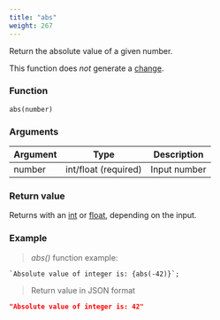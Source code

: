 ```yaml
---
title: "abs"
weight: 267
---
```


Return the absolute value of a given number.

This function does *not* generate a [change](../../../overview/changes).

### Function

`abs(number)`

### Arguments

Argument | Type                 | Description
-------- | -------------------- | ------------
number   | int/float (required) | Input number

### Return value

Returns with an [int](../../../data-types/int) or [float](../../../data-types/float), depending on the input.

### Example

> _abs()_ function example:

```thingsdb,json_response
`Absolute value of integer is: {abs(-42)}`;
```

> Return value in JSON format

```json
"Absolute value of integer is: 42"
```
